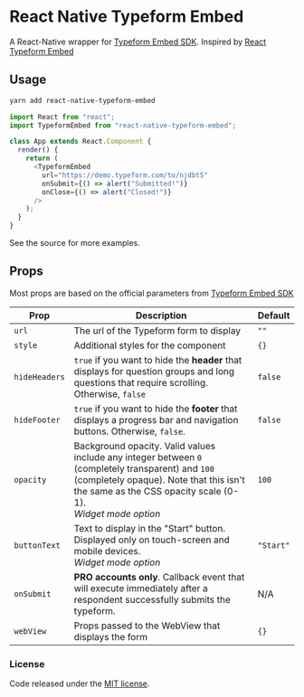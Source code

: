 # React Native Typeform Embed

A React-Native wrapper for [Typeform Embed SDK](https://developer.typeform.com/embed/).
Inspired by [React Typeform Embed](https://github.com/alexgarces/react-typeform-embed)

## Usage

```bash
yarn add react-native-typeform-embed
```

```js
import React from "react";
import TypeformEmbed from "react-native-typeform-embed";

class App extends React.Component {
  render() {
    return (
      <TypeformEmbed
        url="https://demo.typeform.com/to/njdbt5"
        onSubmit={() => alert("Submitted!")}
        onClose={() => alert("Closed!")}
      />
    );
  }
}
```

See the source for more examples.

## Props

Most props are based on the official parameters from [Typeform Embed SDK](https://developer.typeform.com/embed/)

| Prop          | Description                                                                                                                                                                                                      | Default   |
| ------------- | ---------------------------------------------------------------------------------------------------------------------------------------------------------------------------------------------------------------- | --------- |
| `url`         | The url of the Typeform form to display                                                                                                                                                                          | `""`      |
| `style`       | Additional styles for the component                                                                                                                                                                              | `{}`      |
| `hideHeaders` | `true` if you want to hide the **header** that displays for question groups and long questions that require scrolling. Otherwise, `false`                                                                        | `false`   |
| `hideFooter`  | `true` if you want to hide the **footer** that displays a progress bar and navigation buttons. Otherwise, `false`.                                                                                               | `false`   |
| `opacity`     | Background opacity. Valid values include any integer between `0` (completely transparent) and `100` (completely opaque). Note that this isn't the same as the CSS opacity scale (0-1).<br />_Widget mode option_ | `100`     |
| `buttonText`  | Text to display in the "Start" button. Displayed only on touch-screen and mobile devices.<br />_Widget mode option_                                                                                              | `"Start"` |
| `onSubmit`    | **PRO accounts only**. Callback event that will execute immediately after a respondent successfully submits the typeform. <br />                                                                                 | N/A       |
| `webView`     | Props passed to the WebView that displays the form                                                                                                                                                               | `{}`      |

### License

Code released under the [MIT license](LICENSE.txt).
